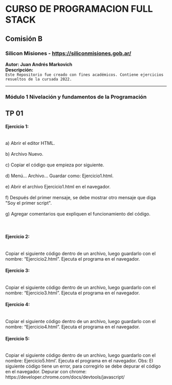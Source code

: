 # CURSO DE PROGRAMACION FULL STACK
## Comisión B
### Silicon Misiones - https://siliconmisiones.gob.ar/ 
**Autor: Juan Andrés Markovich**  
**Descripción:**  
`Este Repositorio fue creado con fines académicos. Contiene ejercicios resueltos de la cursada 2022.`
___
<h3>Módulo 1 Nivelación y fundamentos de la Programación</h3>
<h2>TP 01</h2>
<h4>Ejercicio 1:</h4>
<br>a) Abrir el editor HTML.</br>
<br>b) Archivo Nuevo.</br>
<br>c) Copiar el código que empieza por siguiente.</br>
<br>d) Menú... Archivo... Guardar como: Ejercicio1.html.</br>
<br>e) Abrir el archivo Ejercicio1.html en el navegador.</br>
<br>f) Después del primer mensaje, se debe mostrar otro mensaje que diga "Soy el primer script".</br>
<br>g) Agregar comentarios que expliquen el funcionamiento del código.</br>
<br></br>
<h4>Ejercicio 2:</h4>
<br>Copiar el siguiente código dentro de un archivo, luego guardarlo con el nombre: “Ejercicio2.html”. Ejecuta el programa en el navegador.</br>
<h4>Ejercicio 3:</h4>
<br>Copiar el siguiente código dentro de un archivo, luego guardarlo con el nombre: “Ejercicio3.html”. Ejecuta el programa en el navegador.</br>
<h4>Ejercicio 4:</h4>
<br>Copiar el siguiente código dentro de un archivo, luego guardarlo con el nombre: “Ejercicio4.html”. Ejecuta el programa en el navegador.</br>
<h4>Ejercicio 5:</h4>
<br>Copiar el siguiente código dentro de un archivo, luego guardarlo con el nombre: Ejercicio5.html’. Ejecuta el programa en el navegador. Obs: El siguiente código tiene un error, para corregirlo se debe depurar el código en el navegador. Depurar con chrome: https://developer.chrome.com/docs/devtools/javascript/</br>
